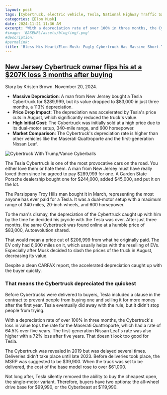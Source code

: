 ```yaml
---
layout: post
tags: [Cybertruck, electric vehicle, Tesla, National Highway Traffic Safety Administration (NHTSA), massive depreciation, urban cowboys]
categories: [Elon Musk]
date: 2024-11-21 11:36 AM
excerpt: "With a depreciation rate of over 100% in three months, the Cybertruck's loss in value tops the rate for the Maserati Quattroporte, which had a rate of 64.5% over five years. The first-generation Nissan Leaf's rate was also higher with a 72% loss after five years. That doesn't look too good for Tesla."
#image: 'BASEURL/assets/blog/img/.png'
#description:
#permalink:
title: 'Bless His Heart/Elon Musk: Fugly Cybertruck Has Massive Short-Term Depreciation. Only Urban Cowboys Would Buy This Monstrosity.'
---
```



## [New Jersey Cybertruck owner flips his at a $207K loss 3 months after buying](https://www.motorbiscuit.com/tesla-cybertruck-depreciation/)

Story by Kristen Brown. November 20, 2024.

- **Massive Depreciation**: A man from New Jersey bought a Tesla Cybertruck for \$289,999, but its value dropped to \$83,000 in just three months, a 113% depreciation.
- **Price Drop Impact**: The depreciation was accelerated by Tesla's price cuts in August, which significantly reduced the truck's value.
- **High Initial Cost**: The Cybertruck was initially sold at a high price due to its dual-motor setup, 340-mile range, and 600 horsepower.
- **Market Comparison**: The Cybertruck's depreciation rate is higher than other vehicles like the Maserati Quattroporte and the first-generation Nissan Leaf.

![Cybertruck With Trump/Vance Cyberballs](https://ralphhightower.github.io/blog/img/289464.jpg)

The Tesla Cybertruck is one of the most provocative cars on the road. You either love them or hate them. A man from New Jersey must have really loved them since he agreed to pay \$289,999 for one. A Garden State Porsche dealership bought one for \$244,000, added \$45,000, and put it on the lot.

The Parsippany Troy Hills man bought it in March, representing the most anyone has ever paid for a Tesla. It was a dual-motor setup with a maximum range of 340 miles, 20-inch wheels, and 600 horsepower.

To the man's dismay, the depreciation of the Cybertruck caught up with him by the time he decided his joyride with the Tesla was over. After just three months, the same Cybertruck was found online at a humble price of \$83,000, Autoevolution shared.

That would mean a price cut of \$206,999 from what he originally paid. The EV only had 6,600 miles on it, which usually helps with the reselling of EVs. Especially after Musk decided to slash the prices of the truck in August, decreasing its value.

Despite a clean CARFAX report, the accelerated depreciation caught up with the buyer quickly.

### That means the Cybertruck depreciated the quickest

Before Cybertrucks were delivered to buyers, Tesla included a clause in the contract to prevent people from buying one and selling it for more money after the first year. Tesla eventually did away with the rule, but it didn't stop people from trying.

With a depreciation rate of over 100% in three months, the Cybertruck's loss in value tops the rate for the Maserati Quattroporte, which had a rate of 64.5% over five years. The first-generation Nissan Leaf's rate was also higher with a 72% loss after five years. That doesn't look too good for Tesla.

The Cybertruck was revealed in 2019 but was delayed several times. Deliveries didn't take place until late 2023. Before deliveries took place, the MSRP was suggested to be $39,900. When the truck was set to be delivered, the cost of the base model rose to over $61,000.

Not long after, Tesla silently removed the ability to buy the cheapest open, the single-motor variant. Therefore, buyers have two options: the all-wheel drive base for \$99,990, or the Cyberbeast at \$119,990.
